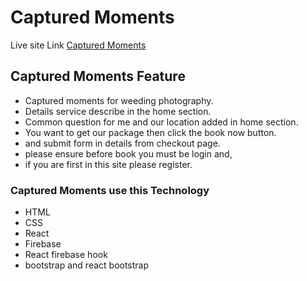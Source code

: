 # Captured Moments

Live site Link [Captured Moments](https://weeding-photography-d73f2.web.app/)

## Captured Moments Feature
- Captured moments for weeding photography.
- Details service describe in the home section.
- Common question for me and our location added in home section.
- You want to get our package then click the book now button.
- and submit form in details from checkout page.
- please ensure before book you must be login and,
- if you are first in this site please register. 



### Captured Moments use this Technology 

- HTML
- CSS
- React
- Firebase
- React firebase hook
- bootstrap and react bootstrap
